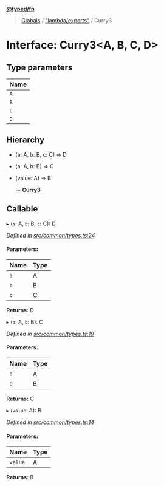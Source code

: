 **[@typed/fp](../README.md)**

> [Globals](../globals.md) / ["lambda/exports"](../modules/_lambda_exports_.md) / Curry3

# Interface: Curry3\<A, B, C, D>

## Type parameters

Name |
------ |
`A` |
`B` |
`C` |
`D` |

## Hierarchy

* (a: A, b: B, c: C) => D

* (a: A, b: B) => C

* (value: A) => B

  ↳ **Curry3**

## Callable

▸ (`a`: A, `b`: B, `c`: C): D

*Defined in [src/common/types.ts:24](https://github.com/TylorS/typed-fp/blob/f129829/src/common/types.ts#L24)*

#### Parameters:

Name | Type |
------ | ------ |
`a` | A |
`b` | B |
`c` | C |

**Returns:** D

▸ (`a`: A, `b`: B): C

*Defined in [src/common/types.ts:19](https://github.com/TylorS/typed-fp/blob/f129829/src/common/types.ts#L19)*

#### Parameters:

Name | Type |
------ | ------ |
`a` | A |
`b` | B |

**Returns:** C

▸ (`value`: A): B

*Defined in [src/common/types.ts:14](https://github.com/TylorS/typed-fp/blob/f129829/src/common/types.ts#L14)*

#### Parameters:

Name | Type |
------ | ------ |
`value` | A |

**Returns:** B
